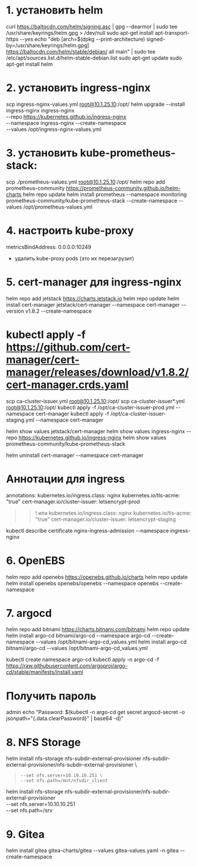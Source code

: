 # 1. установить helm
curl https://baltocdn.com/helm/signing.asc | gpg --dearmor | sudo tee /usr/share/keyrings/helm.gpg > /dev/null
sudo apt-get install apt-transport-https --yes
echo "deb [arch=$(dpkg --print-architecture) signed-by=/usr/share/keyrings/helm.gpg] https://baltocdn.com/helm/stable/debian/ all main" | sudo tee /etc/apt/sources.list.d/helm-stable-debian.list
sudo apt-get update
sudo apt-get install helm


# 2. установить ingress-nginx
scp ingress-nginx-values.yml root@10.1.25.10:/opt/
helm upgrade --install ingress-nginx ingress-nginx \
  --repo https://kubernetes.github.io/ingress-nginx \
  --namespace ingress-nginx --create-namespace \
  --values /opt/ingress-nginx-values.yml


# 3. установить kube-prometheus-stack:
scp ./prometheus-values.yml  root@10.1.25.10:/opt/
helm repo add prometheus-community https://prometheus-community.github.io/helm-charts
helm repo update
helm install prometheus --namespace monitoring prometheus-community/kube-prometheus-stack --create-namespace --values /opt/prometheus-values.yml


# 4. настроить kube-proxy
metricsBindAddress: 0.0.0.0:10249
+ удалить kube-proxy pods (это их перезагрузит)


# 5. cert-manager для ingress-nginx
helm repo add jetstack https://charts.jetstack.io
helm repo update
helm install cert-manager jetstack/cert-manager --namespace cert-manager --version v1.8.2 --create-namespace

# kubectl apply -f https://github.com/cert-manager/cert-manager/releases/download/v1.8.2/cert-manager.crds.yaml

scp ca-cluster-issuer.yml root@10.1.25.10:/opt/
scp ca-cluster-issuer*.yml  root@10.1.25.10:/opt/
kubectl apply -f /opt/ca-cluster-issuer-prod.yml --namespace cert-manager
kubectl apply -f /opt/ca-cluster-issuer-staging.yml --namespace cert-manager

helm show values jetstack/cert-manager
helm show values ingress-nginx --repo https://kubernetes.github.io/ingress-nginx
helm show values prometheus-community/kube-prometheus-stack

helm uninstall cert-manager --namespace cert-manager

# Аннотации для ingress
  annotations:
    kubernetes.io/ingress.class: nginx
    kubernetes.io/tls-acme: "true"
    cert-manager.io/cluster-issuer: letsencrypt-prod
>>!   или
    kubernetes.io/ingress.class: nginx
    kubernetes.io/tls-acme: "true"
    cert-manager.io/cluster-issuer: letsencrypt-staging

kubectl describe certificate nginx-ingress-admission --namespace ingress-nginx


# 6. OpenEBS
helm repo add openebs https://openebs.github.io/charts
helm repo update
helm install openebs openebs/openebs --namespace openebs --create-namespace


# 7. argocd
helm repo add bitnami https://charts.bitnami.com/bitnami
helm repo update
helm install argo-cd bitnami/argo-cd --namespace argo-cd --create-namespace --values /opt/bitnami-argo-cd_values.yml
helm install argo-cd bitnami/argo-cd --values /opt/bitnami-argo-cd_values.yml

kubectl create namespace argo-cd
kubectl apply -n argo-cd -f https://raw.githubusercontent.com/argoproj/argo-cd/stable/manifests/install.yaml
# Получить пароль
admin
echo "Password: $(kubectl -n argo-cd get secret argocd-secret -o jsonpath="{.data.clearPassword}" | base64 -d)"

# 8. NFS Storage
helm install nfs-storage nfs-subdir-external-provisioner nfs-subdir-external-provisioner/nfs-subdir-external-provisioner \
>     --set nfs.server=10.10.10.251 \
>     --set nfs.path=/mnt/nfsdir_client

helm install nfs-storage nfs-subdir-external-provisioner/nfs-subdir-external-provisioner \
    --set nfs.server=10.10.10.251 \
    --set nfs.path=/srv

# 9. Gitea
helm install gitea gitea-charts/gitea --values gitea-values.yaml -n gitea --create-namespace
